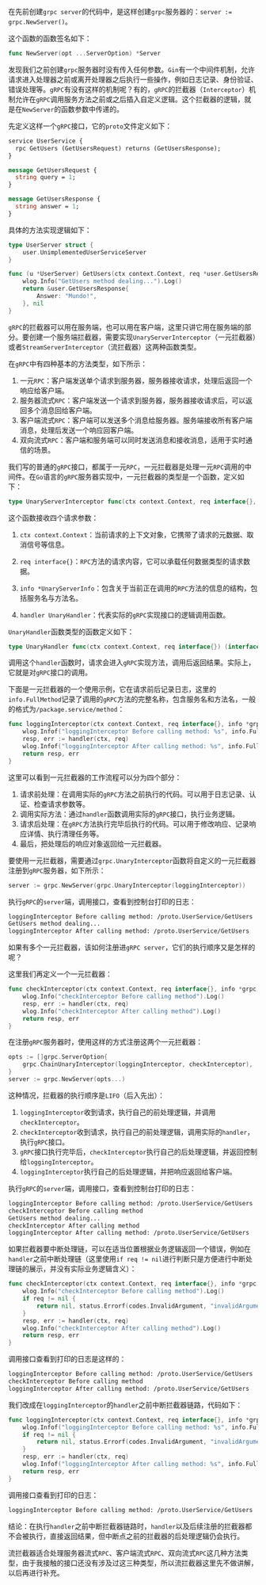 在先前创建`grpc server`的代码中，是这样创建`grpc`服务器的：`server := grpc.NewServer()`。

这个函数的函数签名如下：

```go
func NewServer(opt ...ServerOption) *Server
```

发现我们之前创建`grpc`服务器时没有传入任何参数。`Gin`有一个中间件机制，允许请求进入处理器之前或离开处理器之后执行一些操作，例如日志记录、身份验证、错误处理等。`gRPC`有没有这样的机制呢？有的，`gRPC`的拦截器（`Interceptor`）机制允许在`gRPC`调用服务方法之前或之后插入自定义逻辑。这个拦截器的逻辑，就是在`NewServer`的函数参数中传递的。

先定义这样一个`gRPC`接口，它的`proto`文件定义如下：

```protobuf
service UserService {
  rpc GetUsers (GetUsersRequest) returns (GetUsersResponse);
}

message GetUsersRequest {
  string query = 1;
}

message GetUsersResponse {
  string answer = 1;
}
```

具体的方法实现逻辑如下：
```go
type UserServer struct {
	user.UnimplementedUserServiceServer
}

func (u *UserServer) GetUsers(ctx context.Context, req *user.GetUsersRequest) (*user.GetUsersResponse, error) {
	wlog.Info("GetUsers method dealing...").Log()
	return &user.GetUsersResponse{
		Answer: "Mundo!",
	}, nil
}
```

`gRPC`的拦截器可以用在服务端，也可以用在客户端，这里只讲它用在服务端的部分。要创建一个服务端拦截器，需要实现`UnaryServerInterceptor`（一元拦截器）或者`StreamServerInterceptor`（流拦截器）这两种函数类型。

在`gRPC`中有四种基本的方法类型，如下所示：

1. 一元`RPC`：客户端发送单个请求到服务器，服务器接收请求，处理后返回一个响应给客户端。
2. 服务器流式`RPC`：客户端发送一个请求到服务器，服务器接收请求后，可以返回多个消息回给客户端。
3. 客户端流式`RPC`：客户端可以发送多个消息给服务器。服务端接收所有客户端消息，处理后发送一个响应回客户端。
4. 双向流式`RPC`：客户端和服务端可以同时发送消息和接收消息，适用于实时通信的场景。

我们写的普通的`gRPC`接口，都属于一元`RPC`，一元拦截器是处理一元`RPC`调用的中间件。在`Go`语言的`gRPC`服务器实现中，一元拦截器的类型是一个函数，定义如下：

```go
type UnaryServerInterceptor func(ctx context.Context, req interface{}, info *UnaryServerInfo, handler UnaryHandler) (resp interface{}, err error)
```

这个函数接收四个请求参数：

1. `ctx context.Context`：当前请求的上下文对象，它携带了请求的元数据、取消信号等信息。

2. `req interface{}`：`RPC`方法的请求内容，它可以承载任何数据类型的请求数据。

3. `info *UnaryServerInfo`：包含关于当前正在调用的`RPC`方法的信息的结构，包括服务名与方法名。

4. `handler UnaryHandler`：代表实际的`gRPC`实现接口的逻辑调用函数。

`UnaryHandler`函数类型的函数定义如下：

```go
type UnaryHandler func(ctx context.Context, req interface{}) (interface{}, error)
```

调用这个`handler`函数时，请求会进入`gRPC`实现方法，调用后返回结果。实际上，它就是对`gRPC`接口的调用。

下面是一元拦截器的一个使用示例，它在请求前后记录日志，这里的`info.FullMethod`记录了调用的`gRPC`方法的完整名称，包含服务名和方法名，一般的格式为`/package.service/method`：

```go
func loggingInterceptor(ctx context.Context, req interface{}, info *grpc.UnaryServerInfo, handler grpc.UnaryHandler) (interface{}, error) {
	wlog.Infof("loggingInterceptor Before calling method: %s", info.FullMethod).Log()
	resp, err := handler(ctx, req)
	wlog.Infof("loggingInterceptor After calling method: %s", info.FullMethod).Log()
	return resp, err
}
```

这里可以看到一元拦截器的工作流程可以分为四个部分：

1. 请求前处理：在调用实际的`gRPC`方法之前执行的代码。可以用于日志记录、认证、检查请求参数等。
2. 调用实际方法：通过`handler`函数调用实际的`gRPC`接口，执行业务逻辑。
3. 请求后处理：在`gRPC`方法执行完毕后执行的代码。可以用于修改响应、记录响应详情、执行清理任务等。
4. 最后，把处理后的响应对象返回给一元拦截器。

要使用一元拦截器，需要通过`grpc.UnaryInterceptor`函数将自定义的一元拦截器注册到`gRPC`服务器，如下所示：

```go
server := grpc.NewServer(grpc.UnaryInterceptor(loggingInterceptor))
```

执行`gRPC`的`server`端，调用接口，查看到控制台打印的日志：

```sh
loggingInterceptor Before calling method: /proto.UserService/GetUsers
GetUsers method dealing...
loggingInterceptor After calling method: /proto.UserService/GetUsers
```

如果有多个一元拦截器，该如何注册进`gRPC server`，它们的执行顺序又是怎样的呢？

这里我们再定义一个一元拦截器：

```go
func checkInterceptor(ctx context.Context, req interface{}, info *grpc.UnaryServerInfo, handler grpc.UnaryHandler) (interface{}, error) {
	wlog.Info("checkInterceptor Before calling method").Log()
	resp, err := handler(ctx, req)
	wlog.Info("checkInterceptor After calling method").Log()
	return resp, err
}
```

在注册`gRPC`服务器时，使用这样的方式注册这两个一元拦截器：

```go
opts := []grpc.ServerOption{
    grpc.ChainUnaryInterceptor(loggingInterceptor, checkInterceptor),
}
server := grpc.NewServer(opts...)
```

这种情况，拦截器的执行顺序是`LIFO`（后入先出）：

1. `loggingInterceptor`收到请求，执行自己的前处理逻辑，并调用`checkInterceptor`。
2. `checkInterceptor`收到请求，执行自己的前处理逻辑，调用实际的`handler`，执行`gRPC`接口。
3. `gRPC`接口执行完毕后，`checkInterceptor`执行自己的后处理逻辑，并返回控制给`loggingInterceptor`。
4. `loggingInterceptor`执行自己的后处理逻辑，并把响应返回给客户端。

执行`gRPC`的`server`端，调用接口，查看到控制台打印的日志：

```sh
loggingInterceptor Before calling method: /proto.UserService/GetUsers
checkInterceptor Before calling method
GetUsers method dealing...
checkInterceptor After calling method
loggingInterceptor After calling method: /proto.UserService/GetUsers
```

如果拦截器要中断处理链，可以在适当位置根据业务逻辑返回一个错误，例如在`handler`之前中断处理链（这里使用`if req != nil`进行判断只是方便进行中断处理链的展示，并没有实际业务逻辑含义）：

```go
func checkInterceptor(ctx context.Context, req interface{}, info *grpc.UnaryServerInfo, handler grpc.UnaryHandler) (interface{}, error) {
	wlog.Info("checkInterceptor Before calling method").Log()
	if req != nil {
		return nil, status.Errorf(codes.InvalidArgument, "invalidArgument failed")
	}
	resp, err := handler(ctx, req)
	wlog.Info("checkInterceptor After calling method").Log()
	return resp, err
}
```

调用接口查看到打印的日志是这样的：

```sh
loggingInterceptor Before calling method: /proto.UserService/GetUsers
checkInterceptor Before calling method
loggingInterceptor After calling method: /proto.UserService/GetUsers
```

我们改成在`loggingInterceptor`的`handler`之前中断拦截器链路，代码如下：

```go
func loggingInterceptor(ctx context.Context, req interface{}, info *grpc.UnaryServerInfo, handler grpc.UnaryHandler) (interface{}, error) {
	wlog.Infof("loggingInterceptor Before calling method: %s", info.FullMethod).Log()
	if req != nil {
		return nil, status.Errorf(codes.InvalidArgument, "invalidArgument failed")
	}
	resp, err := handler(ctx, req)
	wlog.Infof("loggingInterceptor After calling method: %s", info.FullMethod).Log()
	return resp, err
}
```

调用接口查看到打印的日志：

```sh
loggingInterceptor Before calling method: /proto.UserService/GetUsers
```

结论：在执行`handler`之前中断拦截器链路时，`handler`以及后续注册的拦截器都不会被执行，直接返回结果，但中断点之前的拦截器的后处理逻辑仍会执行。

流拦截器适合处理服务器流式`RPC`、客户端流式`RPC`、双向流式`RPC`这几种方法类型，由于我接触的接口还没有涉及过这三种类型，所以流拦截器这里先不做讲解，以后再进行补充。

